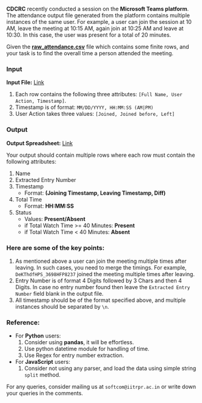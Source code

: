 **CDCRC** recently conducted a session on the **Microsoft Teams platform**. 
The attendance output file generated from the platform contains multiple instances of the same user. 
For example, a user can join the session at 10 AM, leave the meeting at 10:15 AM, again join at 10:25 AM and leave at 10:30. In this case, the user was present for a total of 20 minutes.

Given the [**raw_attendance.csv**](https://drive.google.com/file/d/1ypJ_zTSQuLDj_oE7LtG6YUD-57uqPot1/view?usp=sharing) file which contains some finite rows, and your task is to find the overall time a person attended the meeting.


### Input

**Input File:** [Link](https://drive.google.com/file/d/1ypJ_zTSQuLDj_oE7LtG6YUD-57uqPot1/view?usp=sharing)
<br/>

1. Each row contains the following three attributes: `[Full Name, User Action, Timestamp]`.
2. Timestamp is of format: `MM/DD/YYYY, HH:MM:SS (AM|PM)`
3. User Action takes three values: `[Joined, Joined before, Left]`


### Output

**Output Spreadsheet:** [Link](https://docs.google.com/spreadsheets/d/1WrIwEadlO_c0dBBTM56aBWZzAzwHFz0pno-njNIDAg8/edit?usp=sharing)

Your output should contain multiple rows where each row must contain the following attributes:
1. Name
2. Extracted Entry Number
3. Timestamp 
    - Format: **(Joining Timestamp, Leaving Timestamp, Diff)**
4. Total Time 
    - Format: **HH:MM:SS**
5. Status 
    - Values: **Present/Absent**
    - if Total Watch Time >= 40 Minutes: **Present** 
    - if Total Watch Time <  40 Minutes: **Absent**


### Here are some of the key points:
1. As mentioned above a user can join the meeting multiple times after leaving. In such cases, you need to merge the timings.
For example, `DeKThdfHPS_3698HFP8237` joined the meeting multiple times after leaving. 
2. Entry Number is of format 4 Digits followed by 3 Chars and then 4 Digits. In case no entry number found then leave the `Extracted Entry Number` field blank in the output file.
3. All timestamp should be of the format specified above, and multiple instances should be separated by `\n`.

### Reference:
* For **Python** users:
    1. Consider using **pandas**, it will be effortless.
    2. Use python datetime module for handling of time.
    3. Use Regex for entry number extraction.
* For **JavaScript** users:
    1. Consider not using any parser, and load the data using simple string `split` method.
    
For any queries, consider mailing us at `softcom@iitrpr.ac.in` or write down your queries in the comments.
